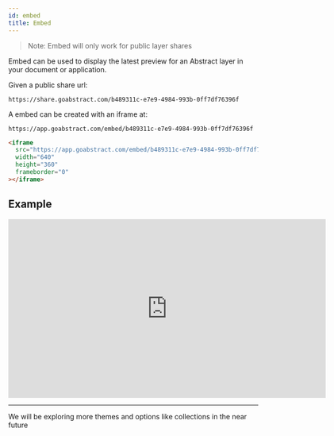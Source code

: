 ```yaml
---
id: embed
title: Embed
---
```


> Note: Embed will only work for public layer shares

Embed can be used to display the latest preview for an Abstract layer in your document or application.

Given a public share url:

`https://share.goabstract.com/b489311c-e7e9-4984-993b-0ff7df76396f`

A embed can be created with an iframe at:

`https://app.goabstract.com/embed/b489311c-e7e9-4984-993b-0ff7df76396f`


```html
<iframe
  src="https://app.goabstract.com/embed/b489311c-e7e9-4984-993b-0ff7df76396f"
  width="640"
  height="360"
  frameborder="0"
></iframe>
```

## Example

<iframe src="https://bfae6d1d.ngrok.io/embed/b489311c-e7e9-4984-993b-0ff7df76396f" width="640" height="360" frameborder="0" ></iframe>

<hr />

We will be exploring more themes and options like collections in the near future
